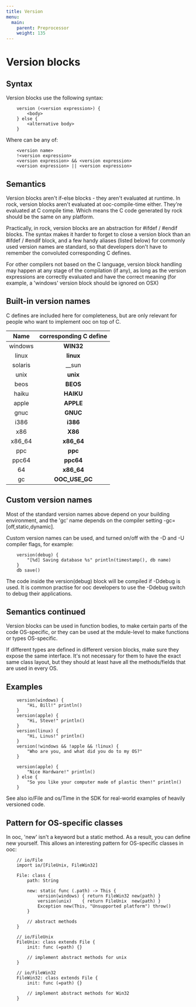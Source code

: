 ```yaml
---
title: Version
menu:
  main:
    parent: Preprocessor
    weight: 135
---
```


Version blocks
==============

Syntax
------

Version blocks use the following syntax:

~~~
	version (<version expression>) {
		<body>
	} else {
		<alternative body>
	}
~~~

Where <version expression> can be any of:

~~~
	<version name>
	!<version expression>
	<version expression> && <version expression>
	<version expression> || <version expression>
~~~

Semantics
---------

Version blocks aren't if-else blocks - they aren't evaluated at runtime.
In rock, version blocks aren't evaluated at ooc-compile-time either.
They're evaluated at C compile time. Which means the C code generated by rock
should be the same on any platform.

Practically, in rock, version blocks are an abstraction for #ifdef / #endif blocks.
The syntax makes it harder to forget to close a version block than an #ifdef / #endif block,
and a few handy aliases (listed below) for commonly used version names are standard, so that developers
don't have to remember the convoluted corresponding C defines.

For other compilers not based on the C language, version block handling may happen at any
stage of the compilation (if any), as long as the version expressions are correctly evaluated
and have the correct meaning (for example, a 'windows' version block should be ignored on OSX)
	
Built-in version names
----------------------
	
C defines are included here for completeness, but are only relevant for people who want
to implement ooc on top of C.
	
|Name   |corresponding C define |
|:-----:|:---------------------:|
|windows|__WIN32__ || __WIN64__ |
|linux  |__linux__              |
|solaris|__sun                  |
|unix   |__unix__               |
|beos   |__BEOS__               | 
|haiku  |__HAIKU__              |
|apple  |__APPLE__              |
|gnuc   |__GNUC__               |
|i386   |__i386__               |
|x86    |__X86__                |
|x86_64 |__x86_64__             |
|ppc    |__ppc__                |
|ppc64  |__ppc64__              |
|64     |__x86_64__ || __ppc64__|
|gc     |__OOC_USE_GC__         |

Custom version names
--------------------

Most of the standard version names above depend on your building environment, and the 'gc' name depends
on the compiler setting -gc=[off,static,dynamic].

Custom version names can be used, and turned on/off with the -D and -U compiler flags, for example:

~~~
	version(debug) {
		"[%d] Saving database %s" println(timestamp(), db name)
	}
	db save()
~~~

The code inside the version(debug) block will be compiled if -Ddebug is used. It is common practise for ooc developers
to use the -Ddebug switch to debug their applications.

Semantics continued
-------------------

Version blocks can be used in function bodies, to make certain parts of the code OS-specific, or
they can be used at the mdule-level to make functions or types OS-specific.

If different types are defined in different version blocks, make sure they expose the same interface.
It's not necessary for them to have the exact same class layout, but they should at least have all the
methods/fields that are used in every OS.

Examples
--------

~~~
	version(windows) {
		"Hi, Bill!" println()
	}
	version(apple) {
		"Hi, Steve!" println()
	}
	version(linux) {
		"Hi, Linus!" println()
	}
	version(!windows && !apple && !linux) {
		"Who are you, and what did you do to my OS?"
	}

	version(apple) {
		"Nice Hardware!" println()
	} else {
		"So you like your computer made of plastic then!" println()
	}
~~~

See also io/File and os/Time in the SDK for real-world examples of heavily versioned code.

Pattern for OS-specific classes
-------------------------------

In ooc, 'new' isn't a keyword but a static method. As a result, you can define new yourself.
This allows an interesting pattern for OS-specific classes in ooc:

~~~
	// io/File
	import io/[FileUnix, FileWin32]
	
	File: class {
		path: String
	
		new: static func (.path) -> This {
			version(windows) { return FileWin32 new(path) }
			version(unix)    { return FileUnix  new(path) }
			Exception new(This, "Unsupported platform") throw()
		}
		
		// abstract methods
	}

	// io/FileUnix
	FileUnix: class extends File {
		init: func (=path) {}
		
		// implement abstract methods for unix
	}
	
	// io/FileWin32
	FileWin32: class extends File {
		init: func (=path) {}
		
		// implement abstract methods for Win32
	}
~~~
